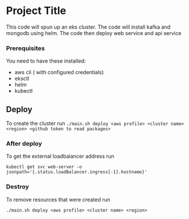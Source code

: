 # Project Title

This code will spun up an eks cluster.
The code will install kafka and mongodb using helm.
The code then deploy web service and api service

### Prerequisites

You need to have these installed:
- aws cli ( with configured credentials)
- eksctl
- helm
- kubectl

## Deploy

To create the cluster run `./main.sh deploy <aws profile> <cluster name> <region> <github token to read packages>`

### After deploy ###

To get the external loadbalancer address run

`kubectl get svc web-server -o jsonpath='{.status.loadBalancer.ingress[-1].hostname}'`


### Destroy ###

To remove resources that were created run

`./main.sh deploy <aws profile> <cluster name> <region>`

